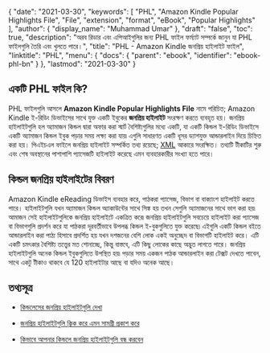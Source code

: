 {
  "date": "2021-03-30",
  "keywords": [
    "PHL",
    "Amazon Kindle Popular Highlights File",
    "File",
    "extension",
    "format",
    "eBook",
    "Popular Highlights"
  ],
  "author": {
    "display_name": "Muhammad Umar"
  },
  "draft": "false",
  "toc": true,
  "description": "অরব রিডার এবং এপিআইগুলির জন্য PHL ফাইল ফর্ম্যাট সম্পর্কে জানুন যা PHL ফাইলগুলি তৈরি এবং খুলতে পারে।",
  "title": "PHL - Amazon Kindle জনপ্রিয় হাইলাইট ফাইল",
  "linktitle": "PHL",
  "menu": {
    "docs": {
      "parent": "ebook",
      "identifier": "ebook-phl-bn"
    }
  },
  "lastmod": "2021-03-30"
}

## একটি PHL ফাইল কি?

PHL ফাইলগুলি আসলে **Amazon Kindle Popular Highlights File** নামে পরিচিত; Amazon Kindle ই-রিডিং ডিভাইসের সাথে যুক্ত একটি ইবুকের **জনপ্রিয় হাইলাইট** সংরক্ষণ করতে ব্যবহৃত হয়। জনপ্রিয় হাইলাইটগুলি হল অ্যামাজন কিন্ডল দ্বারা অফার করা স্মার্ট বৈশিষ্ট্যগুলির মধ্যে একটি, যা একটি কিন্ডল ই-রিডিং ডিভাইসে একটি অ্যামাজন কিন্ডল ইবুক পড়ার সময় লক্ষ্য করা যায়৷ এগুলি সাধারণত একটি ধূসর ড্যাশযুক্ত আন্ডারলাইন দিয়ে চিহ্নিত করা হয়। পিএইচএল ফাইলে জনপ্রিয় হাইলাইট সম্পর্কিত তথ্য রয়েছে; [XML](/web/xml/) আকারে সংরক্ষিত। তথ্যটি টীকাটির শুরু এবং শেষ অবস্থানের পাশাপাশি প্যাসেজটি হাইলাইট করেছে এমন ব্যবহারকারীর সংখ্যা হতে পারে।

## কিন্ডল জনপ্রিয় হাইলাইটের বিবরণ 

Amazon Kindle eReading ডিভাইস ব্যবহার করে, পাঠকরা প্যাসেজ, বিভাগ বা বাক্যাংশ হাইলাইট করতে পারে। হাইলাইটগুলি যখন অ্যামাজন কিন্ডল অ্যাকাউন্টের সাথে সিঙ্ক হয় তখন সেগুলি অ্যামাজনের সাথে ভাগ করা হয়৷ আমাজন সেই হাইলাইটগুলিকে জনপ্রিয় হাইলাইটে একত্রিত করে৷ জনপ্রিয় হাইলাইটগুলি সবচেয়ে হাইলাইট করা প্যাসেজ বা বিভাগগুলি প্রদর্শন করে যা পাঠকরা দূরবর্তীভাবে উপলব্ধ কিন্ডল ই-বুকগুলিতে যুক্ত করেছে৷ এইগুলি একটি কিন্ডল বইতে আন্ডারলাইন করা পাঠ্য হিসাবে প্রদর্শিত হয় যখন দশজনের বেশি লোক একই অনুচ্ছেদ বা বিভাগটি হাইলাইট করে। এটি একটি চমৎকার বৈশিষ্ট্য তত্ত্বের মত শোনাচ্ছে, কিন্তু বাস্তবে, এটি কিছু লোকের কাছে অদ্ভুত লাগতে পারে। জনপ্রিয় হাইলাইটগুলি অনেক কিন্ডল ইবুকগুলিতে উপস্থিত হয়৷ পড়ার সময় একজন পাঠক আন্ডারলাইন করা টেক্সট দেখতে পাবেন, সাথে একটু টীকাও থাকবে যে 120 হাইলাইটার আছে বা যদিও অনেক আছে।

## তথ্যসূত্র

* [কিন্ডলেসের জনপ্রিয় হাইলাইটগুলি দেখা](https://en.wikipedia.org/wiki/Orb_Books)

* [জনপ্রিয় হাইলাইটগুলি ক্লিক করে এমন সামগ্রী প্রকাশ করে](https://www.searchenginepeople.com/blog/kindle-highlights.html)

* [কিভাবে আপনার কিন্ডলে জনপ্রিয় হাইলাইটগুলি বন্ধ করবেন](https://www.howtogeek.com/355701/how-to-turn-off-popular-highlights-on-your-kindle)



